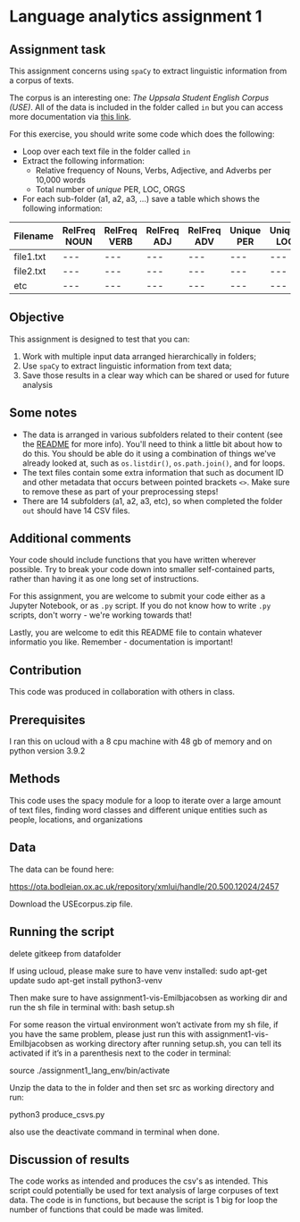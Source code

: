 
# Language analytics assignment 1

## Assignment task

This assignment concerns using ```spaCy``` to extract linguistic information from a corpus of texts.

The corpus is an interesting one: *The Uppsala Student English Corpus (USE)*. All of the data is included in the folder called ```in``` but you can access more documentation via [this link](https://ota.bodleian.ox.ac.uk/repository/xmlui/handle/20.500.12024/2457).

For this exercise, you should write some code which does the following:

- Loop over each text file in the folder called ```in```
- Extract the following information:
    - Relative frequency of Nouns, Verbs, Adjective, and Adverbs per 10,000 words
    - Total number of *unique* PER, LOC, ORGS
- For each sub-folder (a1, a2, a3, ...) save a table which shows the following information:

|Filename|RelFreq NOUN|RelFreq VERB|RelFreq ADJ|RelFreq ADV|Unique PER|Unique LOC|Unique ORG|
|---|---|---|---|---|---|---|---|
|file1.txt|---|---|---|---|---|---|---|
|file2.txt|---|---|---|---|---|---|---|
|etc|---|---|---|---|---|---|---|

## Objective

This assignment is designed to test that you can:

1. Work with multiple input data arranged hierarchically in folders;
2. Use ```spaCy``` to extract linguistic information from text data;
3. Save those results in a clear way which can be shared or used for future analysis

## Some notes

- The data is arranged in various subfolders related to their content (see the [README](in/README.md) for more info). You'll need to think a little bit about how to do this. You should be able do it using a combination of things we've already looked at, such as ```os.listdir()```, ```os.path.join()```, and for loops.
- The text files contain some extra information that such as document ID and other metadata that occurs between pointed brackets ```<>```. Make sure to remove these as part of your preprocessing steps!
- There are 14 subfolders (a1, a2, a3, etc), so when completed the folder ```out``` should have 14 CSV files.

## Additional comments

Your code should include functions that you have written wherever possible. Try to break your code down into smaller self-contained parts, rather than having it as one long set of instructions.

For this assignment, you are welcome to submit your code either as a Jupyter Notebook, or as ```.py``` script. If you do not know how to write ```.py``` scripts, don't worry - we're working towards that!

Lastly, you are welcome to edit this README file to contain whatever informatio you like. Remember - documentation is important!

## Contribution

This code was produced in collaboration with others in class.


## Prerequisites
I ran this on ucloud with a 8 cpu machine with 48 gb of memory and on python version 3.9.2



## Methods
This code uses the spacy module for a loop to iterate over a large amount of text files, finding word classes and different unique entities such as people, locations, and organizations

## Data
The data can be found here:

https://ota.bodleian.ox.ac.uk/repository/xmlui/handle/20.500.12024/2457

Download the USEcorpus.zip file.


## Running the script
delete gitkeep from datafolder

If using ucloud, please make sure to have venv installed:
sudo apt-get update
sudo apt-get install python3-venv


Then make sure to have assignment1-vis-Emilbjacobsen as working dir and run the sh file 
in terminal with:
bash setup.sh

For some reason the virtual environment won’t activate from my sh file, if you have the 
same problem, please just run this with assignment1-vis-Emilbjacobsen as working 
directory after running setup.sh, you can tell its activated if it’s in a parenthesis next to the 
coder in terminal:

source ./assignment1_lang_env/bin/activate

Unzip the data to the in folder and then set src as working directory and run:

python3 produce_csvs.py

also use the deactivate command in terminal when done.

## Discussion of results
The code works as intended and produces the csv's as intended. This script could potentially be used for text analysis of large corpuses of text data. The code is in functions, but because the script is 1 big for loop the number of functions that could be made was limited.